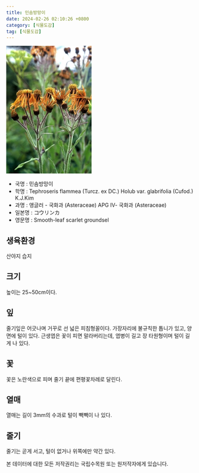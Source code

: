 ```yaml
---
title: 민솜방망이
date: 2024-02-26 02:10:26 +0800
category: [식물도감]
tag: [식물도감]
---
```




![민솜방망이](/assets/img/fileUpload/plants/basic/Compositae/Tephroseris/9974/1_th2.JPG)
- 국명 : 민솜방망이
- 학명 : Tephroseris flammea (Turcz. ex DC.) Holub var. glabrifolia (Cufod.) K.J.Kim
- 과명 : 앵글러 - 국화과 (Asteraceae) APG Ⅳ- 국화과 (Asteraceae)
- 일본명 : コウリンカ
- 영문명 : Smooth-leaf scarlet groundsel


## 생육환경
산야지 습지
## 크기
높이는 25~50cm이다.
## 잎
줄기잎은 어긋나며 거꾸로 선 넓은 피침형꼴이다. 가장자리에 불규칙한 톱니가 있고, 양면에 털이 있다. 근생엽은 꽃이 피면 말라버리는데, 엽병이 길고 장 타원형이며 털이 길게 나 있다.
## 꽃
꽃은 노란색으로 피며 줄기 끝에 편평꽃차례로 달린다.
## 열매
열매는 길이 3mm의 수과로 털이 빽빽이 나 있다.
## 줄기
줄기는 곧게 서고, 털이 없거나 위쪽에만 약간 있다.






본 데이터에 대한 모든 저작권리는 국립수목원 또는 원저작자에게 있습니다.
